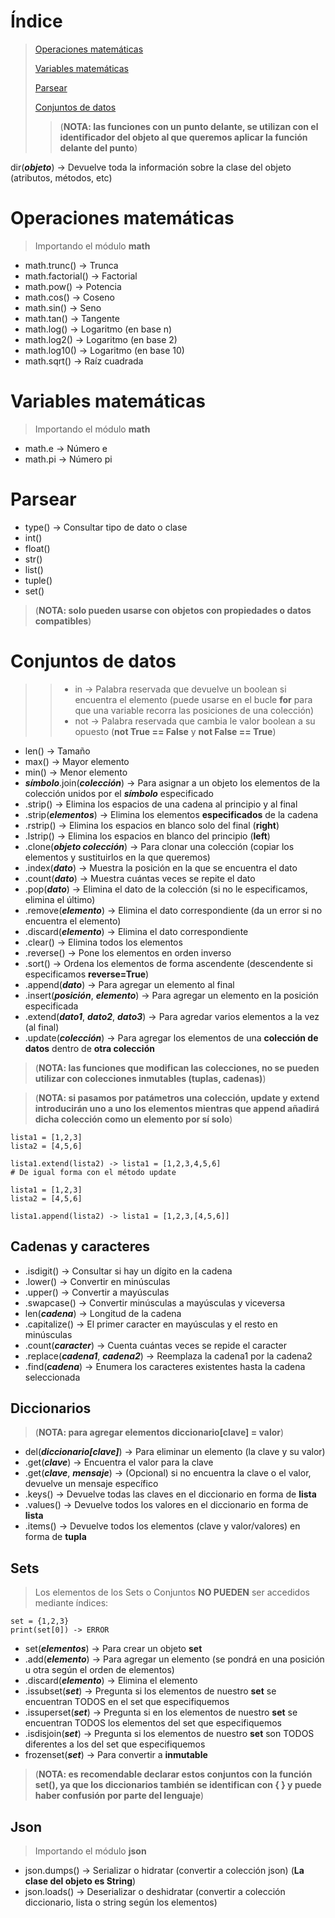 # Índice

>[Operaciones matemáticas](#operaciones-matemáticas)
>
>[Variables matemáticas](#variables-matemáticas)
>
>[Parsear](#parsear)
>
>[Conjuntos de datos](#conjuntos-de-datos)
>
>>(**NOTA: las funciones con un punto delante, se utilizan con el identificador del objeto al que queremos aplicar la función delante del punto**)

dir(**_objeto_**) -> Devuelve toda la información sobre la clase del objeto (atributos, métodos, etc)

# Operaciones matemáticas
> Importando el módulo **math**
* math.trunc() -> Trunca
* math.factorial() -> Factorial
* math.pow() -> Potencia
* math.cos() -> Coseno
* math.sin() -> Seno
* math.tan() -> Tangente
* math.log() -> Logaritmo (en base n)
* math.log2() -> Logaritmo (en base 2)
* math.log10() -> Logaritmo (en base 10)
* math.sqrt() -> Raíz cuadrada

# Variables matemáticas
> Importando el módulo **math**
* math.e -> Número e
* math.pi -> Número pi

# Parsear
* type() -> Consultar tipo de dato o clase
* int()
* float()
* str()
* list()
* tuple()
* set()
> (**NOTA: solo pueden usarse con objetos con propiedades o datos compatibles**)

# Conjuntos de datos
>>* in -> Palabra reservada que devuelve un boolean si encuentra el elemento (puede usarse en el bucle **for** para que una variable recorra las posiciones de una colección)
>>* not -> Palabra reservada que cambia le valor boolean a su opuesto (**not True == False** y **not False == True**)

* len() -> Tamaño
* max() -> Mayor elemento
* min() -> Menor elemento
* **_símbolo_**.join(**_colección_**) -> Para asignar a un objeto los elementos de la colección unidos por el **_símbolo_** especificado
* .strip() -> Elimina los espacios de una cadena al principio y al final
* .strip(**_elementos_**) -> Elimina los elementos **especificados** de la cadena
* .rstrip() -> Elimina los espacios en blanco solo del final (**right**)
* .lstrip() -> Elimina los espacios en blanco del principio (**left**)
* .clone(**_objeto colección_**) -> Para clonar una colección (copiar los elementos y sustituirlos en la que queremos)
* .index(**_dato_**) -> Muestra la posición en la que se encuentra el dato
* .count(**_dato_**) -> Muestra cuántas veces se repite el dato
* .pop(**_dato_**) -> Elimina el dato de la colección (si no le especificamos, elimina el último)
* .remove(**_elemento_**) -> Elimina el dato correspondiente (da un error si no encuentra el elemento)
* .discard(**_elemento_**) -> Elimina el dato correspondiente
* .clear() -> Elimina todos los elementos
* .reverse() -> Pone los elementos en orden inverso
* .sort() -> Ordena los elementos de forma ascendente (descendente si especificamos **reverse=True**)
* .append(**_dato_**) -> Para agregar un elemento al final
* .insert(**_posición_**, **_elemento_**) -> Para agregar un elemento en la posición especificada
* .extend(**_dato1_**, **_dato2_**, **_dato3_**) -> Para agredar varios elementos a la vez (al final)
* .update(**_colección_**) -> Para agregar los elementos de una **colección de datos** dentro de **otra colección**
> (**NOTA: las funciones que modifican las colecciones, no se pueden utilizar con colecciones inmutables (tuplas, cadenas)**)

> (**NOTA: si pasamos por patámetros una colección, update y extend introducirán uno a uno los elementos mientras que append añadirá dicha colección como un elemento por sí solo**)

```
lista1 = [1,2,3]
lista2 = [4,5,6]

lista1.extend(lista2) -> lista1 = [1,2,3,4,5,6]
# De igual forma con el método update
```

```
lista1 = [1,2,3]
lista2 = [4,5,6]

lista1.append(lista2) -> lista1 = [1,2,3,[4,5,6]]
```

## Cadenas y caracteres
* .isdigit() -> Consultar si hay un dígito en la cadena
* .lower() -> Convertir en minúsculas
* .upper() -> Convertir a mayúsculas
* .swapcase() -> Convertir minúsculas a mayúsculas y viceversa
* len(**_cadena_**) -> Longitud de la cadena
* .capitalize() -> El primer caracter en mayúsculas y el resto en minúsculas
* .count(**_caracter_**) -> Cuenta cuántas veces se repide el caracter
* .replace(**_cadena1_**, **_cadena2_**) -> Reemplaza la cadena1 por la cadena2
* .find(**_cadena_**) -> Enumera los caracteres existentes hasta la cadena seleccionada

## Diccionarios
> (**NOTA: para agregar elementos diccionario[clave] = valor**)
* del(**_diccionario[clave]_**) -> Para eliminar un elemento (la clave y su valor)
* .get(**_clave_**) -> Encuentra el valor para la clave
* .get(**_clave_**, **_mensaje_**) -> (Opcional) si no encuentra la clave o el valor, devuelve un mensaje específico
* .keys() -> Devuelve todas las claves en el diccionario en forma de **lista**
* .values() -> Devuelve todos los valores en el diccionario en forma de **lista**
* .items() -> Devuelve todos los elementos (clave y valor/valores) en forma de **tupla**

## Sets

> Los elementos de los Sets o Conjuntos **NO PUEDEN** ser accedidos mediante índices:

```
set = {1,2,3}
print(set[0]) -> ERROR
```

* set(**_elementos_**) -> Para crear un objeto **set**
* .add(**_elemento_**) -> Para agregar un elemento (se pondrá en una posición u otra según el orden de elementos)
* .discard(**_elemento_**) -> Elimina el elemento
* .issubset(**_set_**) -> Pregunta si los elementos de nuestro **set** se encuentran TODOS en el set que especifiquemos
* .issuperset(**_set_**) -> Pregunta si en los elementos de nuestro **set** se encuentran TODOS los elementos del set que especifiquemos
* .isdisjoin(**_set_**) -> Pregunta si los elementos de nuestro **set** son TODOS diferentes a los del set que especifiquemos
* frozenset(**_set_**) -> Para convertir a **inmutable**
> (**NOTA: es recomendable declarar estos conjuntos con la función set(), ya que los diccionarios también se identifican con { } y puede haber confusión por parte del lenguaje**)


## Json
> Importando el módulo **json**
* json.dumps() -> Serializar o hidratar (convertir a colección json) (**La clase del objeto es String**)
* json.loads() -> Deserializar o deshidratar (convertir a colección diccionario, lista o string según los elementos)